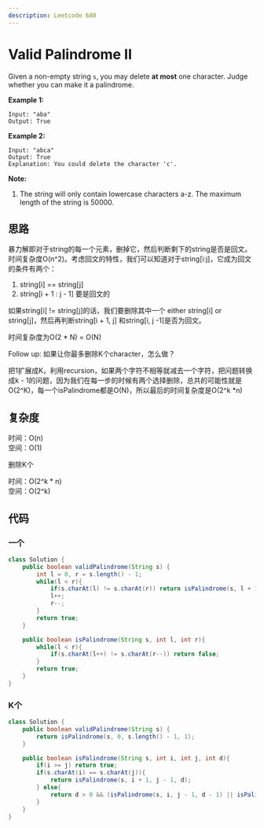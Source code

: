 ```yaml
---
description: Leetcode 680
---
```


# Valid Palindrome II

Given a non-empty string `s`, you may delete **at most** one character. Judge whether you can make it a palindrome.

**Example 1:**  


```text
Input: "aba"
Output: True
```

**Example 2:**  


```text
Input: "abca"
Output: True
Explanation: You could delete the character 'c'.
```

**Note:**

1. The string will only contain lowercase characters a-z. The maximum length of the string is 50000.

## 思路

暴力解即对于string的每一个元素，删掉它，然后判断剩下的string是否是回文。时间复杂度O\(n^2\)。考虑回文的特性，我们可以知道对于string\[i:j\]，它成为回文的条件有两个：

1. string\[i\] == string\[j\]
2. string\[i + 1 : j - 1\] 要是回文的

如果string\[i\] != string\[j\]的话，我们要删除其中一个 either string\[i\] or string\[j\]，然后再判断string\[i + 1, j\] 和string\[i, j -1\]是否为回文。

时间复杂度为O\(2 \* N\) = O\(N\)

Follow up: 如果让你最多删除K个character，怎么做？

把1扩展成K，利用recursion，如果两个字符不相等就减去一个字符，把问题转换成k - 1的问题，因为我们在每一步的时候有两个选择删除，总共的可能性就是O\(2^K\)，每一个isPalindrome都是O\(N\)，所以最后的时间复杂度是O\(2^k \*n\)

## 复杂度

时间：O\(n\)  
空间：O\(1\)

删除K个

时间：O\(2^k \* n\)  
空间：O\(2^k\)

## 代码

### 一个

```java
class Solution {
    public boolean validPalindrome(String s) {
        int l = 0, r = s.length() - 1;
        while(l < r){
            if(s.charAt(l) != s.charAt(r)) return isPalindrome(s, l + 1, r) || isPalindrome(s, l, r - 1);
            l++;
            r--;
        }
        return true;
    }

    public boolean isPalindrome(String s, int l, int r){
        while(l < r){
            if(s.charAt(l++) != s.charAt(r--)) return false;
        }
        return true;
    }
}
```

### K个

```java
class Solution {
    public boolean validPalindrome(String s) {
        return isPalindrome(s, 0, s.length() - 1, 1);
    }

    public boolean isPalindrome(String s, int i, int j, int d){
        if(i >= j) return true;
        if(s.charAt(i) == s.charAt(j)){
            return isPalindrome(s, i + 1, j - 1, d);
        } else{
            return d > 0 && (isPalindrome(s, i, j - 1, d - 1) || isPalindrome(s, i + 1, j, d - 1));
        }
    }
}
```



